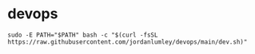 # devops

```shell
sudo -E PATH="$PATH" bash -c "$(curl -fsSL https://raw.githubusercontent.com/jordanlumley/devops/main/dev.sh)"
```

